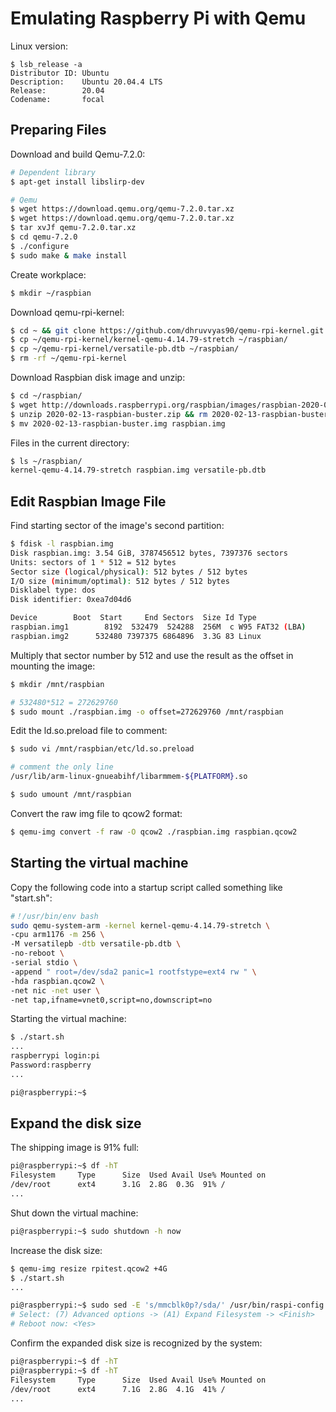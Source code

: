 # Emulating Raspberry Pi with Qemu
Linux version:
```
$ lsb_release -a
Distributor ID: Ubuntu
Description:    Ubuntu 20.04.4 LTS
Release:        20.04
Codename:       focal
```
## Preparing Files
Download and build Qemu-7.2.0:

```bash
# Dependent library
$ apt-get install libslirp-dev

# Qemu
$ wget https://download.qemu.org/qemu-7.2.0.tar.xz
$ wget https://download.qemu.org/qemu-7.2.0.tar.xz
$ tar xvJf qemu-7.2.0.tar.xz
$ cd qemu-7.2.0
$ ./configure
$ sudo make & make install
```

Create workplace:

```bash
$ mkdir ~/raspbian
```

Download qemu-rpi-kernel:

```bash
$ cd ~ && git clone https://github.com/dhruvvyas90/qemu-rpi-kernel.git
$ cp ~/qemu-rpi-kernel/kernel-qemu-4.14.79-stretch ~/raspbian/
$ cp ~/qemu-rpi-kernel/versatile-pb.dtb ~/raspbian/
$ rm -rf ~/qemu-rpi-kernel
```

Download Raspbian disk image and unzip:

```bash
$ cd ~/raspbian/
$ wget http://downloads.raspberrypi.org/raspbian/images/raspbian-2020-02-14/2020-02-13-raspbian-buster.zip
$ unzip 2020-02-13-raspbian-buster.zip && rm 2020-02-13-raspbian-buster.zip
$ mv 2020-02-13-raspbian-buster.img raspbian.img
```

Files in the current directory:

```bash
$ ls ~/raspbian/
kernel-qemu-4.14.79-stretch raspbian.img versatile-pb.dtb
```

## Edit Raspbian Image File

Find starting sector of the image's second partition:

```bash
$ fdisk -l raspbian.img
Disk raspbian.img: 3.54 GiB, 3787456512 bytes, 7397376 sectors
Units: sectors of 1 * 512 = 512 bytes
Sector size (logical/physical): 512 bytes / 512 bytes
I/O size (minimum/optimal): 512 bytes / 512 bytes
Disklabel type: dos
Disk identifier: 0xea7d04d6

Device        Boot  Start     End Sectors  Size Id Type
raspbian.img1        8192  532479  524288  256M  c W95 FAT32 (LBA)
raspbian.img2      532480 7397375 6864896  3.3G 83 Linux
```

Multiply that sector number by 512 and use the result as the offset in mounting the image:

```bash
$ mkdir /mnt/raspbian

# 532480*512 = 272629760
$ sudo mount ./raspbian.img -o offset=272629760 /mnt/raspbian
```

Edit the ld.so.preload file to comment:

```bash
$ sudo vi /mnt/raspbian/etc/ld.so.preload

# comment the only line
/usr/lib/arm-linux-gnueabihf/libarmmem-${PLATFORM}.so

$ sudo umount /mnt/raspbian
```

Convert the raw img file to qcow2 format:

```bash
$ qemu-img convert -f raw -O qcow2 ./raspbian.img raspbian.qcow2
```

## Starting the virtual machine

Copy the following code into a startup script called something like "start.sh":

```bash
#！/usr/bin/env bash 
sudo qemu-system-arm -kernel kernel-qemu-4.14.79-stretch \
-cpu arm1176 -m 256 \
-M versatilepb -dtb versatile-pb.dtb \
-no-reboot \
-serial stdio \
-append " root=/dev/sda2 panic=1 rootfstype=ext4 rw " \
-hda raspbian.qcow2 \
-net nic -net user \
-net tap,ifname=vnet0,script=no,downscript=no
```

Starting the virtual machine:

```bash
$ ./start.sh
...
raspberrypi login:pi
Password:raspberry
...

pi@raspberrypi:~$ 
```

## Expand the disk size

The shipping image is 91% full:

```bash
pi@raspberrypi:~$ df -hT
Filesystem     Type      Size  Used Avail Use% Mounted on
/dev/root      ext4      3.1G  2.8G  0.3G  91% /
...
```

Shut down the virtual machine:

```bash
pi@raspberrypi:~$ sudo shutdown -h now
```

Increase the disk size:

```bash
$ qemu-img resize rpitest.qcow2 +4G
$ ./start.sh
...

pi@raspberrypi:~$ sudo sed -E 's/mmcblk0p?/sda/' /usr/bin/raspi-config | sudo bash
# Select: (7) Advanced options -> (A1) Expand Filesystem -> <Finish>
# Reboot now: <Yes>
```

Confirm the expanded disk size is recognized by the system:

```bash
pi@raspberrypi:~$ df -hT
pi@raspberrypi:~$ df -hT
Filesystem     Type      Size  Used Avail Use% Mounted on
/dev/root      ext4      7.1G  2.8G  4.1G  41% /
...
```

